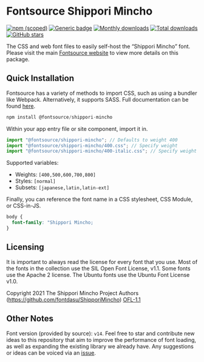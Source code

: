 # Fontsource Shippori Mincho

[![npm (scoped)](https://img.shields.io/npm/v/@fontsource/shippori-mincho?color=brightgreen)](https://www.npmjs.com/package/@fontsource/shippori-mincho) [![Generic badge](https://img.shields.io/badge/fontsource-passing-brightgreen)](https://github.com/fontsource/fontsource) [![Monthly downloads](https://badgen.net/npm/dm/@fontsource/shippori-mincho)](https://github.com/fontsource/fontsource) [![Total downloads](https://badgen.net/npm/dt/@fontsource/shippori-mincho)](https://github.com/fontsource/fontsource) [![GitHub stars](https://img.shields.io/github/stars/fontsource/fontsource.svg?style=social&label=Star)](https://github.com/fontsource/fontsource/stargazers)

The CSS and web font files to easily self-host the “Shippori Mincho” font. Please visit the main [Fontsource website](https://fontsource.org/fonts/shippori-mincho) to view more details on this package.

## Quick Installation

Fontsource has a variety of methods to import CSS, such as using a bundler like Webpack. Alternatively, it supports SASS. Full documentation can be found [here](https://beta.fontsource.org/docs/getting-started/introduction).

```javascript
npm install @fontsource/shippori-mincho
```

Within your app entry file or site component, import it in.

```javascript
import "@fontsource/shippori-mincho"; // Defaults to weight 400
import "@fontsource/shippori-mincho/400.css"; // Specify weight
import "@fontsource/shippori-mincho/400-italic.css"; // Specify weight and style

```

Supported variables:
- Weights: `[400,500,600,700,800]`
- Styles: `[normal]`
- Subsets: `[japanese,latin,latin-ext]`

Finally, you can reference the font name in a CSS stylesheet, CSS Module, or CSS-in-JS.

```css
body {
  font-family: "Shippori Mincho;
}
```

## Licensing
It is important to always read the license for every font that you use.
Most of the fonts in the collection use the SIL Open Font License, v1.1. Some fonts use the Apache 2 license. The Ubuntu fonts use the Ubuntu Font License v1.0.

Copyright 2021 The Shippori Mincho Project Authors (https://github.com/fontdasu/ShipporiMincho)
[OFL-1.1](http://scripts.sil.org/OFL)

## Other Notes
Font version (provided by source): `v14`.
Feel free to star and contribute new ideas to this repository that aim to improve the performance of font loading, as well as expanding the existing library we already have. Any suggestions or ideas can be voiced via an [issue](https://github.com/fontsource/fontsource/issues).